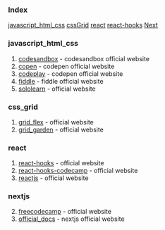 ### Index


[javascript_html_css](#javascript_html_css)
[cssGrid](#css_grid)
[react](#react)
[react-hooks](#react)
[Next](#nextjs)


### javascript_html_css

1. [codesandbox](https://codesandbox.io) - codesandbox official website
2. [copen](https://codepen.io) - codepen official website
3. [codeplay](https://www.codeply.com) - codepen official website
4. [fiddle](https://jsfiddle.net) - fiddle official website
5. [sololearn](https://www.sololearn.com/compiler-playground) - official website


### css_grid

1. [grid_flex](https://flexboxfroggy.com) - official website
2. [grid_garden](https://cssgridgarden.com) - official website


### react

1. [react-hooks](https://dmitripavlutin.com) - official website
2. [react-hooks-codecamp](https://www.freecodecamp.org/news/introduction-to-react-hooks) - official website
3. [reactjs](https://reactjs.org) - official website


### nextjs

2. [freecodecamp](https://www.freecodecamp.org/news/nextjs-tutorial/) - official website
1. [official_docs](https://nextjs.org/docs) - nextjs official website
